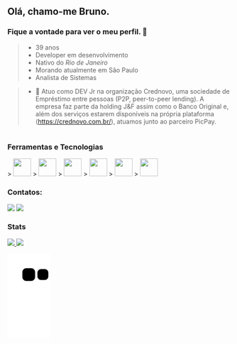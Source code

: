 ## Olá, chamo-me Bruno.
### Fique a vontade para ver o meu perfil. 👋

> * 39 anos
> * Developer em desenvolvimento
> * Nativo do *Rio de Janeiro*
> * Morando atualmente em São Paulo
> * Analista de Sistemas 

> - 🔭 Atuo como DEV Jr na organização Crednovo, uma sociedade de Empréstimo entre pessoas (P2P, peer-to-peer lending). A empresa faz parte da holding J&F assim como o Banco Original e, além dos serviços estarem disponíveis na própria plataforma (https://crednovo.com.br/), atuamos junto ao parceiro PicPay.

#
### Ferramentas e Tecnologias

<div class="row">
  > <img src="https://cdn.jsdelivr.net/gh/devicons/devicon/icons/git/git-original.svg" width="40" height="40"/> 
  > <img src="https://cdn.jsdelivr.net/gh/devicons/devicon/icons/javascript/javascript-plain.svg" width="40" height="40"/>
  > <img src="https://cdn.jsdelivr.net/gh/devicons/devicon/icons/nodejs/nodejs-original.svg" width="40" height="40"/>
  > <img src="https://cdn.jsdelivr.net/gh/devicons/devicon/icons/java/java-original-wordmark.svg" width="40" height="40"/>
  > <img src="https://cdn.jsdelivr.net/gh/devicons/devicon/icons/mysql/mysql-original-wordmark.svg" width="40" height="40"/>
  > <img src="https://cdn.jsdelivr.net/gh/devicons/devicon/icons/spring/spring-original-wordmark.svg" width="40" height="40"/>
</div>


<!-- 
### Estou aprendendo

<img src="https://cdn.jsdelivr.net/gh/devicons/devicon/icons/java/java-original.svg" width="40" height="40"/> <img src="https://cdn.jsdelivr.net/gh/devicons/devicon/icons/linux/linux-original.svg" width="40" height="40"/>
 -->


### Contatos:

<div>
<a href = "mailto:brunoadsjp@gmail.com"><img src="https://img.shields.io/badge/Gmail-D14836?style=for-the-badge&logo=gmail&logoColor=white" target="_blank"></a>
<a href="https://www.linkedin.com/in/bruno-santos-97281549/" target="_blank"><img src="https://img.shields.io/badge/-LinkedIn-%230077B5?style=for-the-badge&logo=linkedin&logoColor=white" target="_blank"></a>   
</div>


### Stats
<div>
<a href="https://github.com/brunosansp">
<img height="180em" src="https://github-readme-stats.vercel.app/api/top-langs/?username=brunosansp&layout=compact&langs_count=7&theme=dracula"/>
<img height="180em" src="https://github-readme-stats.vercel.app/api?username=brunosansp&show_icons=true&theme=dracula&include_all_commits=true&count_private=true"/>
</div>

![Snake animation](https://github.com/brunosansp/brunosansp/blob/output/github-contribution-grid-snake.svg)
  
  
  
  
<!--

Here are some ideas to get you started:

- 🔭 I’m currently working on ...
- 🌱 I’m currently learning ...
- 👯 I’m looking to collaborate on ...
- 🤔 I’m looking for help with ...
- 💬 Ask me about ...
- 📫 How to reach me: ...
- 😄 Pronouns: ...
- ⚡ Fun fact: ...
-->
